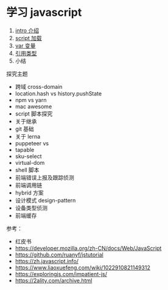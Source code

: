 # 学习 javascript

1. [intro 介绍](./1.intro)
2. [script 加载](./2.script)
3. [var 变量](./3.var)
4. [引用类型](./4.object)
5. 小结

探究主题

- 跨域 cross-domain
- location.hash vs history.pushState
- npm vs yarn
- mac awesome
- script 脚本探究
- 关于继承
- git 基础
- 关于 lerna
- puppeteer vs
- tapable
- sku-select
- virtual-dom
- shell 脚本
- 前端错误上报及跟踪侦测
- 前端调用链
- hybrid 方案
- 设计模式 design-pattern
- 设备类型侦测
- 前端缓存

参考：

- 红皮书
- https://developer.mozilla.org/zh-CN/docs/Web/JavaScript
- https://github.com/ruanyf/jstutorial
- https://zh.javascript.info/
- https://www.liaoxuefeng.com/wiki/1022910821149312
- https://exploringjs.com/impatient-js/
- https://2ality.com/archive.html
